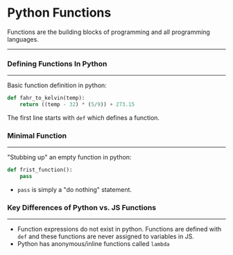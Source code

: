 # **Python Functions**

Functions are the building blocks of programming and all programming languages.
___
### **Defining Functions In Python**
___
Basic function definition in python:

```python
def fahr_to_kelvin(temp):
    return ((temp - 32) * (5/9)) + 273.15
```

The first line starts with `def` which defines a function.

### **Minimal Function**
___
"Stubbing up" an empty function in python:

```python
def frist_function():
    pass
```
- `pass` is simply a "do nothing" statement.

### **Key Differences of Python vs. JS Functions**
___
- Function expressions do not exist in python. Functions are defined with `def` and these functions are never assigned to variables in JS.
- Python has anonymous/inline functions called `lambda`